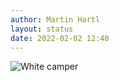 ```yaml
---
author: Martin Hartl
layout: status
date: 2022-02-02 12:40
---
```


![White camper](https://share.hartl.co/pictures/2022-02-02.jpg)